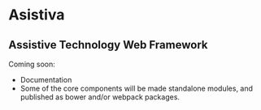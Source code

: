 # Asistiva 

## Assistive Technology Web Framework

Coming soon:

 * Documentation
 * Some of the core components will be made standalone modules, and published as bower and/or webpack packages.
